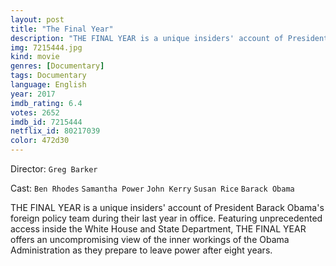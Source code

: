 ```yaml
---
layout: post
title: "The Final Year"
description: "THE FINAL YEAR is a unique insiders' account of President Barack Obama's foreign policy team during their last year in office. Featuring unprecedented access inside the White House and State Department, THE FINAL YEAR offers an uncompromising view of the inner workings of the Obama Administration as they prepare to leave power after eight years..."
img: 7215444.jpg
kind: movie
genres: [Documentary]
tags: Documentary 
language: English
year: 2017
imdb_rating: 6.4
votes: 2652
imdb_id: 7215444
netflix_id: 80217039
color: 472d30
---
```

Director: `Greg Barker`  

Cast: `Ben Rhodes` `Samantha Power` `John Kerry` `Susan Rice` `Barack Obama` 

THE FINAL YEAR is a unique insiders' account of President Barack Obama's foreign policy team during their last year in office. Featuring unprecedented access inside the White House and State Department, THE FINAL YEAR offers an uncompromising view of the inner workings of the Obama Administration as they prepare to leave power after eight years.